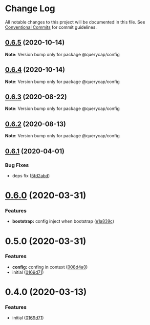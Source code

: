 # Change Log

All notable changes to this project will be documented in this file.
See [Conventional Commits](https://conventionalcommits.org) for commit guidelines.

## [0.6.5](https://github.com/querycap/webappkit/compare/@querycap/config@0.6.4...@querycap/config@0.6.5) (2020-10-14)

**Note:** Version bump only for package @querycap/config





## [0.6.4](https://github.com/querycap/webappkit/compare/@querycap/config@0.6.3...@querycap/config@0.6.4) (2020-10-14)

**Note:** Version bump only for package @querycap/config





## [0.6.3](https://github.com/querycap/webappkit/compare/@querycap/config@0.6.2...@querycap/config@0.6.3) (2020-08-22)

**Note:** Version bump only for package @querycap/config





## [0.6.2](https://github.com/querycap/webappkit/compare/@querycap/config@0.6.1...@querycap/config@0.6.2) (2020-08-13)

**Note:** Version bump only for package @querycap/config





## [0.6.1](https://github.com/querycap/webappkit/compare/@querycap/config@0.6.0...@querycap/config@0.6.1) (2020-04-01)


### Bug Fixes

* deps fix ([5fd2abd](https://github.com/querycap/webappkit/commit/5fd2abd84d2482c5c9aa356655fb85483690926f))





# [0.6.0](https://github.com/querycap/webappkit/compare/@querycap/config@0.5.0...@querycap/config@0.6.0) (2020-03-31)


### Features

* **bootstrap:** config inject when bootstrap ([e1a839c](https://github.com/querycap/webappkit/commit/e1a839c7b0a6e0fa49b9cb6cae2399286fe7e743))





# 0.5.0 (2020-03-31)


### Features

* **config:** confing in context ([008d4a0](https://github.com/querycap/webappkit/commit/008d4a0bbbdf800db2833de0ec1f0f666a6cc7f3))
* initial ([0169d71](https://github.com/querycap/webappkit/commit/0169d7105336e71af8f7b32544ae49e29706b189))





# 0.4.0 (2020-03-13)


### Features

* initial ([0169d71](https://github.com/querycap/webappkit/commit/0169d7105336e71af8f7b32544ae49e29706b189))
